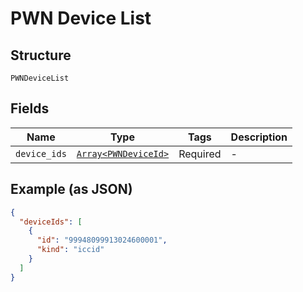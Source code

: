 
# PWN Device List

## Structure

`PWNDeviceList`

## Fields

| Name | Type | Tags | Description |
|  --- | --- | --- | --- |
| `device_ids` | [`Array<PWNDeviceId>`](../../doc/models/pwn-device-id.md) | Required | - |

## Example (as JSON)

```json
{
  "deviceIds": [
    {
      "id": "99948099913024600001",
      "kind": "iccid"
    }
  ]
}
```

